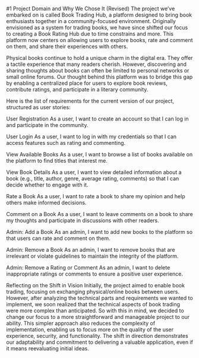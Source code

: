 #1 Project Domain and Why We Chose It (Revised)
The project we’ve embarked on is called Book Trading Hub, a platform designed to bring book enthusiasts together in a community-focused environment. 
Originally envisioned as a system for trading books, we have since shifted our focus to creating a Book Rating Hub due to time constrains and more. 
This platform now centers on allowing users to explore books, rate and comment on them, and share their experiences with others. 


Physical books continue to hold a unique charm in the digital era. They offer a tactile experience that many readers cherish. 
However, discovering and sharing thoughts about books can often be limited to personal networks or small online forums. 
Our thought behind this platform was to bridge this gap by enabling a centralized place for users to explore book reviews, contribute ratings, and participate in a literary community. 



Here is the list of requirements for the current version of our project, structured as user stories:

User Registration
As a user, I want to create an account so that I can log in and participate in the community.

User Login
As a user, I want to log in with my credentials so that I can access features such as rating and commenting.

View Available Books
As a user, I want to browse a list of books available on the platform to find titles that interest me.

View Book Details
As a user, I want to view detailed information about a book (e.g., title, author, genre, average rating, comments) so that I can decide whether to engage with it.

Rate a Book
As a user, I want to rate a book to share my opinion and help others make informed decisions.

Comment on a Book
As a user, I want to leave comments on a book to share my thoughts and participate in discussions with other readers.

Admin: Add a Book
As an admin, I want to add new books to the platform so that users can rate and comment on them.

Admin: Remove a Book
As an admin, I want to remove books that are irrelevant or violate guidelines to maintain the integrity of the platform.

Admin: Remove a Rating or Comment
As an admin, I want to delete inappropriate ratings or comments to ensure a positive user experience.

Reflecting on the Shift in Vision
Initially, the project aimed to enable book trading, focusing on exchanging physical/online books between users. 
However, after analyzing the technical parts and requirements we wanted to implement, we soon realized that the technical aspects of book trading were more complex than anticipated. So with this in mind, we decided to change our focus to a more straightforward and manageable project to our ability. This simpler approach also reduces the complexity of implementation, enabling us to focus more on the quality of the user experience, security, and functionality.
The shift in direction demonstrates our adaptability and commitment to delivering a valuable application, even if it means reevaluating initial ideas. 
